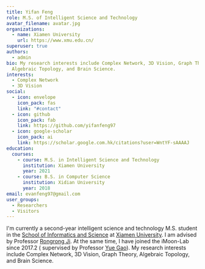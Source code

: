 ```yaml
---
title: Yifan Feng
role: M.S. of Intelligent Science and Technology
avatar_filename: avatar.jpg
organizations:
  - name: Xiamen University
    url: https://www.xmu.edu.cn/
superuser: true
authors:
  - admin
bio: My research interests include Complex Network, 3D Vision, Graph Theory,
  Algebraic Topology, and Brain Science.
interests:
  - Complex Network
  - 3D Vision
social:
  - icon: envelope
    icon_pack: fas
    link: "#contact"
  - icon: github
    icon_pack: fab
    link: https://github.com/yifanfeng97
  - icon: google-scholar
    icon_pack: ai
    link: https://scholar.google.com.hk/citations?user=WntYF-sAAAAJ
education:
  courses:
    - course: M.S. in Intelligent Science and Technology
      institution: Xiamen University
      year: 2021
    - course: B.S. in Computer Science
      institution: Xidian University
      year: 2018
email: evanfeng97@gmail.com
user_groups:
  - Researchers
  - Visitors
---
```

I'm currently a second-year intelligent science and technology M.S. student in the [School of Informatics and Science](https://informatics.xmu.edu.cn/) at [Xiamen University](https://www.xmu.edu.cn/). I am advised by Professor [Rongrong Ji](https://mac.xmu.edu.cn/). At the same time, I have joined the iMoon-Lab since 2017.2 ( supervised by Professor [Yue Gao](http://gaoyue.org/cn/index)). My research interests include Complex Network, 3D Vision, Graph Theory, Algebraic Topology, and Brain Science.